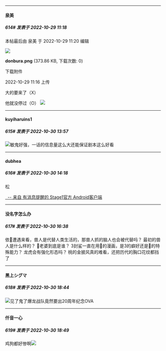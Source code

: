 

*****

####  泉美  
##### 614#       发表于 2022-10-29 11:18

 本帖最后由 泉美 于 2022-10-29 11:20 编辑 

<img src="https://img.saraba1st.com/forum/202210/29/111613vnt4tdsksdn33j0j.png" referrerpolicy="no-referrer">

<strong>donbura.png</strong> (373.86 KB, 下载次数: 0)

下载附件

2022-10-29 11:16 上传

大的要来了（X）

他就没停过（O）
<img src="https://static.saraba1st.com/image/smiley/face2017/067.png" referrerpolicy="no-referrer">



*****

####  kuyiharuins1  
##### 615#       发表于 2022-10-30 13:57

<img src="https://static.saraba1st.com/image/smiley/face2017/040.png" referrerpolicy="no-referrer">敏鬼好强，一话的信息量这么大还能保证剧本这么好看



*****

####  dubhea  
##### 616#       发表于 2022-10-30 14:18

松

[  -- 来自 有消息提醒的 Stage1官方 Android客户端](https://www.coolapk.com/apk/140634)



*****

####  没名字怎么办  
##### 617#       发表于 2022-10-30 16:38

依🐶遭遇来看，兽人是代替人类生活的，那兽人抓的脑人也会被代替吗？
最初的兽人是什么样的？
🐔老婆到底是谁？
3封鲨一直在用👻的漫画，是3的癖好还是👻的特殊能力？
龙虎会有强化形态吗？
桃的金披风真的难看，还把历代的胸口花纹都挡了



*****

####  黑上シグマ  
##### 618#       发表于 2022-10-30 18:44

<img src="https://static.saraba1st.com/image/smiley/face2017/068.png" referrerpolicy="no-referrer">见了鬼了爆龙战队竟然要出20周年纪念OVA

*****

####  仟音一心  
##### 619#       发表于 2022-10-30 18:49

鸡狗都好惨啊<img src="https://static.saraba1st.com/image/smiley/face2017/068.png" referrerpolicy="no-referrer">

